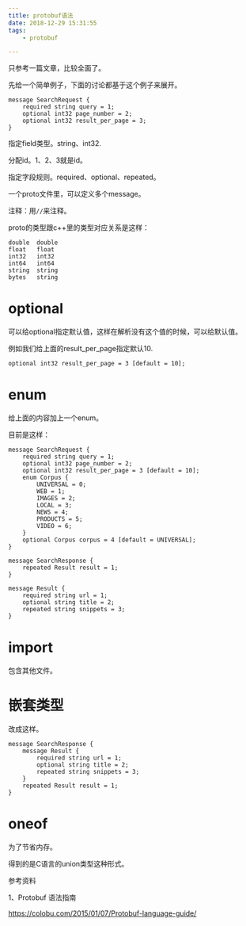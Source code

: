 ```yaml
---
title: protobuf语法
date: 2018-12-29 15:31:55
tags:
	- protobuf

---
```




只参考一篇文章，比较全面了。

先给一个简单例子，下面的讨论都基于这个例子来展开。

```
message SearchRequest {
    required string query = 1;
    optional int32 page_number = 2;
    optional int32 result_per_page = 3;
}
```

指定field类型。string、int32.

分配id。1、2、3就是id。

指定字段规则。required、optional、repeated。

一个proto文件里，可以定义多个message。

注释：用`//`来注释。

proto的类型跟c++里的类型对应关系是这样：

```
double	double
float	float
int32	int32
int64	int64
string 	string
bytes	string
```



# optional

可以给optional指定默认值，这样在解析没有这个值的时候，可以给默认值。

例如我们给上面的result_per_page指定默认10.

```
optional int32 result_per_page = 3 [default = 10];
```

# enum

给上面的内容加上一个enum。

目前是这样：

```
message SearchRequest {
    required string query = 1;
    optional int32 page_number = 2;
    optional int32 result_per_page = 3 [default = 10];
    enum Corpus {
        UNIVERSAL = 0;
        WEB = 1;
        IMAGES = 2;
        LOCAL = 3;
        NEWS = 4;
        PRODUCTS = 5;
        VIDEO = 6;
    }
    optional Corpus corpus = 4 [default = UNIVERSAL];
}

message SearchResponse {
    repeated Result result = 1;
}

message Result {
    required string url = 1;
    optional string title = 2;
    repeated string snippets = 3;
}

```

# import

包含其他文件。



# 嵌套类型

改成这样。

```
message SearchResponse {
    message Result {
        required string url = 1;
        optional string title = 2;
        repeated string snippets = 3;
    }
    repeated Result result = 1;
}
```



# oneof

为了节省内存。

得到的是C语言的union类型这种形式。



参考资料

1、Protobuf 语法指南

https://colobu.com/2015/01/07/Protobuf-language-guide/